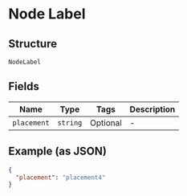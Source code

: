
# Node Label

## Structure

`NodeLabel`

## Fields

| Name | Type | Tags | Description |
|  --- | --- | --- | --- |
| `placement` | `string` | Optional | - |

## Example (as JSON)

```json
{
  "placement": "placement4"
}
```

